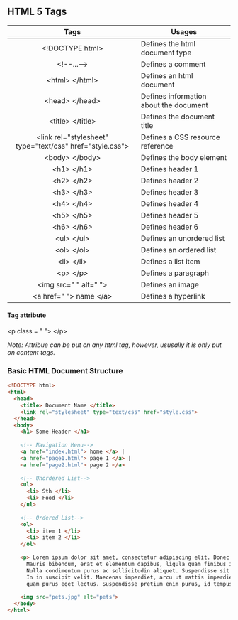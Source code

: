 ## HTML 5 Tags

|Tags|Usages|
|:-----:|--------|
|\<!DOCTYPE html>| Defines the html document type |
|\<!--...--> | Defines a comment|
|\<html> \</html>| Defines an html document |
|\<head> \</head>| Defines information about the document|
|\<title> \</title> | Defines the document title|
|\<link rel="stylesheet" type="text/css" href="style.css">|Defines a CSS resource reference|
|\<body> \</body>| Defines the body element |
|\<h1> \</h1> | Defines header 1|
|\<h2> \</h2> | Defines header 2|
|\<h3> \</h3> | Defines header 3|
|\<h4> \</h4> | Defines header 4|
|\<h5> \</h5> | Defines header 5|
|\<h6> \</h6> | Defines header 6|
|\<ul> \</ul>| Defines an unordered list|
|\<ol> \</ol> | Defines an ordered list|
|\<li> \</li> | Defines a list item|
|\<p> \</p>| Defines a paragraph|
|\<img src=" " alt=" ">| Defines an image|
|\<a href=" "> name \</a> |Defines a hyperlink|

#### Tag attribute
\<p class = " "> \</p>

*Note: Attribue can be put on any html tag, however, ususally it is only put on content tags.*

### Basic HTML Document Structure

```html
<!DOCTYPE html>
<html>
  <head>
    <title> Document Name </title>
    <link rel="stylesheet" type="text/css" href="style.css">
  </head>
  <body>
    <h1> Some Header </h1>
    
    <!-- Navigation Menu-->
    <a href="index.html"> home </a> |
    <a href="page1.html"> page 1 </a> |
    <a href="page2.html"> page 2 </a> 
    
    <!-- Unordered List-->
    <ul>
      <li> Sth </li>
      <li> Food </li>
    </ul>
    
    <!-- Ordered List-->
    <ol>
      <li> item 1 </li>
      <li> item 2 </li>
    </ol>
    
    <p> Lorem ipsum dolor sit amet, consectetur adipiscing elit. Donec at est non lorem tincidunt lacinia. 
      Mauris bibendum, erat et elementum dapibus, ligula quam finibus ipsum, vel euismod ipsum tortor eu neque. 
      Nulla condimentum purus ac sollicitudin aliquet. Suspendisse sit amet rutrum felis, rhoncus ornare dolor. 
      In in suscipit velit. Maecenas imperdiet, arcu ut mattis imperdiet, est nisi ultrices leo, sed tristique 
      quam purus eget lectus. Suspendisse pretium enim purus, id tempus eros dictum non. Phasellus at quam velit. </p>
    
    <img src="pets.jpg" alt="pets">   
  </body>
</html>
```
